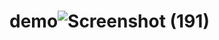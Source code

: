 # demo![Screenshot (191)](https://user-images.githubusercontent.com/101578846/190417294-648ac2be-75c2-4417-abb6-4dfb43d1228c.png)
